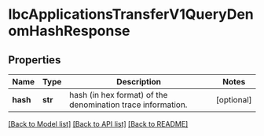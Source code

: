 # IbcApplicationsTransferV1QueryDenomHashResponse

## Properties
Name | Type | Description | Notes
------------ | ------------- | ------------- | -------------
**hash** | **str** | hash (in hex format) of the denomination trace information. | [optional] 

[[Back to Model list]](../README.md#documentation-for-models) [[Back to API list]](../README.md#documentation-for-api-endpoints) [[Back to README]](../README.md)

